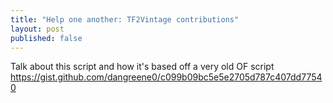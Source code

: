 ```yaml
---
title: "Help one another: TF2Vintage contributions"
layout: post
published: false
---
```


Talk about this script and how it's based off a very old OF script
https://gist.github.com/dangreene0/c099b09bc5e5e2705d787c407dd77540